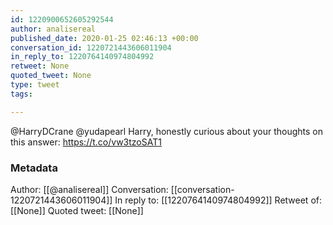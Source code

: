 ```yaml
---
id: 1220900652605292544
author: analisereal
published_date: 2020-01-25 02:46:13 +00:00
conversation_id: 1220721443606011904
in_reply_to: 1220764140974804992
retweet: None
quoted_tweet: None
type: tweet
tags:

---
```


@HarryDCrane @yudapearl Harry, honestly curious about your thoughts on this answer: https://t.co/vw3tzoSAT1

### Metadata

Author: [[@analisereal]]
Conversation: [[conversation-1220721443606011904]]
In reply to: [[1220764140974804992]]
Retweet of: [[None]]
Quoted tweet: [[None]]
